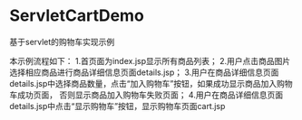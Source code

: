 # ServletCartDemo
基于servlet的购物车实现示例

本示例流程如下：
1.首页面为index.jsp显示所有商品列表；
2.用户点击商品图片选择相应商品进行商品详细信息页面details.jsp；
3.用户在商品详细信息页面details.jsp中选择商品数量，点击“加入购物车”按钮，如果成功显示商品加入购物车成功页面，
否则显示商品加入购物车失败页面；
4.用户在商品详细信息页面details.jsp中点击“显示购物车”按钮，显示购物车页面cart.jsp
